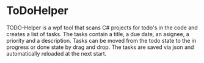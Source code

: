 # ToDoHelper
TODO-Helper is a wpf tool that scans C# projects for todo's in the code and creates a list of tasks.
The tasks contain a title, a due date, an asignee, a priority and a description.
Tasks can be moved from the todo state to the in progress or done state by drag and drop.
The tasks are saved via json and automatically reloaded at the next start.
